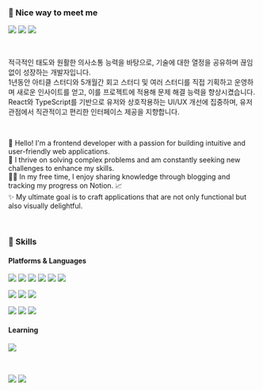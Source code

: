 ### 🤞 Nice way to meet me
<p>
   <a href="https://medium.com/@ibory1220" target="_blank"><img src="https://img.shields.io/badge/Blog-black?style=flat-square&logo=Medium&logoColor=white"/></a>
  <a href="https://www.linkedin.com/in/dgd03146/" target="_blank"><img src="https://img.shields.io/badge/GeoJungIm-0A66C2?style=flat-square&logo=Linkedin&logoColor=white"/></a>
  <a href="mailto:ibory1220@gmail.com" target="_blank"><img src="https://img.shields.io/badge/ibory1220@gmail.com-EA4335?style=flat-square&logo=Gmail&logoColor=white"/></a>


</p>

<br/>

<p>
적극적인 태도와 원활한 의사소통 능력을 바탕으로, 기술에 대한 열정을 공유하며 끊임없이 성장하는 개발자입니다.<br/>
1년동안 아티클 스터디와 5개월간 회고 스터디 및 여러 스터디를 직접 기획하고 운영하며 새로운 인사이트를 얻고, 이를 프로젝트에 적용해 문제 해결 능력을 향상시켰습니다. <br/>
React와 TypeScript를 기반으로 유저와 상호작용하는 UI/UX 개선에 집중하며, 유저 관점에서 직관적이고 편리한 인터페이스 제공을 지향합니다.

</p>

<br/>

<p>
👋 Hello! I'm a frontend developer with a passion for building intuitive and user-friendly web applications. <br/>
🚀 I thrive on solving complex problems and am constantly seeking new challenges to enhance my skills.<br/>
👨‍💻 In my free time, I enjoy sharing knowledge through blogging and tracking my progress on Notion. 📈<br/>
✨ My ultimate goal is to craft applications that are not only functional but also visually delightful.
</p>

<br/>


### 💪 Skills
#### Platforms & Languages
<p>
  <img src="https://img.shields.io/badge/React-61DAFB?style=flat-square&logo=React&logoColor=black"/>
  <img src="https://img.shields.io/badge/Javascript-yellow?style=flat-square&logo=javascript&logoColor=white">
  <img src="https://img.shields.io/badge/TypeScript-3178C6?style=flat-square&logo=TypeScript&logoColor=white"/>
   <img src="https://img.shields.io/badge/Next.js-000000?style=flat-square&logo=next.js&logoColor=white">
   <img src="https://img.shields.io/badge/Storybook-FF4785?style=flat-square&logo=Storybook&logoColor=white">
   <img src="https://img.shields.io/badge/-Turborepo-EF4444?style=flat&logo=turborepo&logoColor=white">
</p>
<p>
 <img src="https://img.shields.io/badge/Redux_toolkit-764ABC?style=flat-square&logo=redux&logoColor=white">
 <img src="https://img.shields.io/badge/React_Query-FF4154?style=flat-square&logo=react query&logoColor=white">
 <img src="https://img.shields.io/badge/Recoil-000000?style=flat-squaree&logo=rust&logoColor=white">
</p>
<p>
  <img src="https://img.shields.io/badge/styled--components-DB7093?style=flat-square&logo=styled-components&logoColor=white">
  <img src="https://img.shields.io/badge/tailwindCss-47ACB3?style=flat-square&logo=tailwind-css&logoColor=white">
  <img src="https://img.shields.io/badge/vanilla--extract-1.7.0-D5FAF1">

</p>

#### Learning
 <img src="https://img.shields.io/badge/-NestJs-ea2845?style=flat-square&logo=nestjs&logoColor=white"> 
<p/>
<br/>
<p>
<img src="https://github-readme-stats.vercel.app/api?username=dgd03146&theme=react&show_icons=true&count_private=true&hide=stars&hide_border=true" align="center"/>
<img src="https://github-readme-stats.vercel.app/api/top-langs/?username=dgd03146&show_icons=true&layout=compact&theme=graywhite&hide_border=true" align="center"/>
</p>

